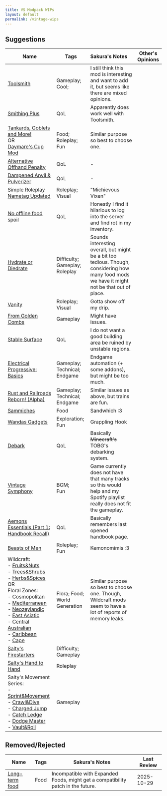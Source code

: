 ```yaml
---
title: VS Modpack WIPs
layout: default
permalink: /vintage-wips
---
```


## **Suggestions**

| Name                                                                                                                                                                                                                                                                                                                                                                                                                                                                                                                                                                                                                                                                                                                                                                                                    | Tags                                 | Sakura's Notes                                                                                                                                | Other's Opinions |
| ------------------------------------------------------------------------------------------------------------------------------------------------------------------------------------------------------------------------------------------------------------------------------------------------------------------------------------------------------------------------------------------------------------------------------------------------------------------------------------------------------------------------------------------------------------------------------------------------------------------------------------------------------------------------------------------------------------------------------------------------------------------------------------------------------- | ------------------------------------ | :-------------------------------------------------------------------------------------------------------------------------------------------- | ---------------- |
| [Toolsmith](https://mods.vintagestory.at/toolsmith)                                                                                                                                                                                                                                                                                                                                                                                                                                                                                                                                                                                                                                                                                                                                                     | Gameplay;<br>Cool;                   | I still think this mod is interesting and want to add it, but seems like there are mixed opinions.                                            |                  |
| [Smithing Plus](https://mods.vintagestory.at/smithingplus)                                                                                                                                                                                                                                                                                                                                                                                                                                                                                                                                                                                                                                                                                                                                              | QoL                                  | Apparently does work well with Toolsmith.                                                                                                     |                  |
| [Tankards, Goblets and More!](https://mods.vintagestory.at/show/mod/23091)<br>OR<br>[Daymare&#039;s Cup Mod](https://mods.vintagestory.at/daymarescupmod)                                                                                                                                                                                                                                                                                                                                                                                                                                                                                                                                                                                                                                               | Food;<br>Roleplay;<br>Fun            | Similar purpose so best to choose one.                                                                                                        |                  |
| [Alternative Offhand Penalty](https://mods.vintagestory.at/altpenalty)                                                                                                                                                                                                                                                                                                                                                                                                                                                                                                                                                                                                                                                                                                                                  | QoL                                  | -                                                                                                                                             |                  |
| [Dampened Anvil & Pulverizer](https://mods.vintagestory.at/dampenedanvil)                                                                                                                                                                                                                                                                                                                                                                                                                                                                                                                                                                                                                                                                                                                               | QoL                                  | -                                                                                                                                             |                  |
| [Simple Roleplay Nametag Updated](https://mods.vintagestory.at/rpnameupdated)                                                                                                                                                                                                                                                                                                                                                                                                                                                                                                                                                                                                                                                                                                                           | Roleplay;<br>Visual                  | "Michievous Vixen"                                                                                                                            |                  |
| [No offline food spoil](https://mods.vintagestory.at/offlinefoodnospoil)                                                                                                                                                                                                                                                                                                                                                                                                                                                                                                                                                                                                                                                                                                                                | QoL                                  | Honestly I find it hilarious to log into the server and find rot in my inventory.                                                             |                  |
| [Hydrate or Diedrate](https://mods.vintagestory.at/hydrateordiedrate)                                                                                                                                                                                                                                                                                                                                                                                                                                                                                                                                                                                                                                                                                                                                   | Difficulty;<br>Gameplay;<br>Roleplay | Sounds interesting overall, but might be a bit too tedious. Though, considering how many food mods we have it might not be that out of place. |                  |
| [Vanity](https://mods.vintagestory.at/vanity)                                                                                                                                                                                                                                                                                                                                                                                                                                                                                                                                                                                                                                                                                                                                                           | Roleplay;<br>Visual                  | Gotta show off my drip.                                                                                                                       |                  |
| [From Golden Combs](https://mods.vintagestory.at/fromgoldencombs)                                                                                                                                                                                                                                                                                                                                                                                                                                                                                                                                                                                                                                                                                                                                       | Gameplay                             | Might have issues.                                                                                                                            |                  |
| [Stable Surface](https://mods.vintagestory.at/stablesurface)                                                                                                                                                                                                                                                                                                                                                                                                                                                                                                                                                                                                                                                                                                                                            | QoL                                  | I do not want a good building area be ruined by unstable regions.                                                                             |                  |
| [Electrical Progressive: Basics](https://mods.vintagestory.at/electricalprogressivebasics)                                                                                                                                                                                                                                                                                                                                                                                                                                                                                                                                                                                                                                                                                                              | Gameplay;<br>Technical;<br>Endgame   | Endgame automation (+ some addons), but might be too much.                                                                                    |                  |
| [Rust and Railroads Reborn! (Alpha)](https://mods.vintagestory.at/rustandrailroads)                                                                                                                                                                                                                                                                                                                                                                                                                                                                                                                                                                                                                                                                                                                     | Gameplay;<br>Technical;<br>Endgame   | Similar issues as above, but trains are fun.                                                                                                  |                  |
| [Sammiches](https://mods.vintagestory.at/sammiches)                                                                                                                                                                                                                                                                                                                                                                                                                                                                                                                                                                                                                                                                                                                                                     | Food                                 | Sandwhich :3                                                                                                                                  |                  |
| [Wandas Gadgets](https://mods.vintagestory.at/wgmt)                                                                                                                                                                                                                                                                                                                                                                                                                                                                                                                                                                                                                                                                                                                                                     | Exploration; Fun                     | Grappling Hook                                                                                                                                |                  |
| [Debark](https://mods.vintagestory.at/show/mod/21434)                                                                                                                                                                                                                                                                                                                                                                                                                                                                                                                                                                                                                                                                                                                                                   | QoL                                  | Basically ~~Minecraft's~~ TOBG's debarking system.                                                                                            |                  |
| [Vintage Symphony](https://mods.vintagestory.at/vintagesymphony)                                                                                                                                                                                                                                                                                                                                                                                                                                                                                                                                                                                                                                                                                                                                        | BGM;<br>Fun                          | Game currently does not have that many tracks so this would help and my Spotify playlist really does not fit the gameplay.                    |                  |
| [Aemons Essentials (Part 1: Handbook Recall)](https://mods.vintagestory.at/show/mod/31167)                                                                                                                                                                                                                                                                                                                                                                                                                                                                                                                                                                                                                                                                                                              | QoL                                  | Basically remembers last opened handbook page.                                                                                                |                  |
| [Beasts of Men](https://mods.vintagestory.at/beastsofmen)                                                                                                                                                                                                                                                                                                                                                                                                                                                                                                                                                                                                                                                                                                                                               | Roleplay;<br>Fun                     | Kemonomimis :3                                                                                                                                |                  |
| Wildcraft:<br>- [Fruits&Nuts](https://mods.vintagestory.at/wildcraftfruit)<br>- [Trees&Shrubs](https://mods.vintagestory.at/wildcrafttree)<br>- [Herbs&Spices](https://mods.vintagestory.at/wildcraftherb)<br>OR<br>Floral Zones:<br>- [Cosmopolitan](https://mods.vintagestory.at/floralzonescosmopolitanregion)<br>- [Mediterranean](https://mods.vintagestory.at/floralzonesmediterraneanregion)<br>- [Neozeylandic](https://mods.vintagestory.at/floralzonesneozeylandicregion)<br>- [East Asiatic](https://mods.vintagestory.at/floralzoneseastasiaticregion)<br>- [Central Australian](https://mods.vintagestory.at/floralzonescentralaustralianregion)<br>- [Caribbean](https://mods.vintagestory.at/floralzonescaribbeanregion)<br>- [Cape](https://mods.vintagestory.at/floralzonescaperegion) | Flora; Food; World Generation        | Similar purpose so best to choose one. Though, Wildcraft mods seem to have a lot of reports of memory leaks.                                  |                  |
| [Salty's Firestarters](https://mods.vintagestory.at/firestarters)                                                                                                                                                                                                                                                                                                                                                                                                                                                                                                                                                                                                                                                                                                                                       | Difficulty;<br>Gameplay              |                                                                                                                                               |                  |
| [Salty's Hand to Hand](https://mods.vintagestory.at/handtohand)                                                                                                                                                                                                                                                                                                                                                                                                                                                                                                                                                                                                                                                                                                                                         | Roleplay                             |                                                                                                                                               |                  |
| Salty's Movement Series:<br>- [Sprint&Movement](https://mods.vintagestory.at/sprintmomentum)<br>- [Crawl&Dive](https://mods.vintagestory.at/crawlanddive)<br>- [Charged Jump](https://mods.vintagestory.at/chargedjump)<br>- [Catch Ledge](https://mods.vintagestory.at/catchledge)<br>- [Dodge Master](https://mods.vintagestory.at/dodgemaster)<br>- [Vault&Roll](https://mods.vintagestory.at/vaultandroll)                                                                                                                                                                                                                                                                                                                                                                                          | Gameplay                             |                                                                                                                                               |                  |

## **Removed/Rejected**

| Name                                                          | Tags | Sakura's Notes                                                                   | Last Review |
| ------------------------------------------------------------- | ---- | -------------------------------------------------------------------------------- | ----------- |
| [Long-term food](https://mods.vintagestory.at/show/mod/13813) | Food | Incompatible with Expanded Foods, might get a compatibility patch in the future. | 2025-10-29  |